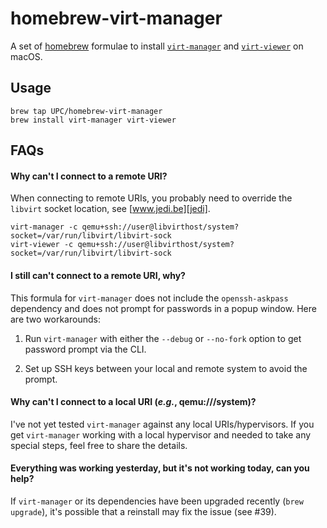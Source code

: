 homebrew-virt-manager
=====================

A set of [homebrew][homebrew] formulae to install [`virt-manager`][virt-manager] and [`virt-viewer`][virt-viewer] on macOS.

## Usage

    brew tap UPC/homebrew-virt-manager
    brew install virt-manager virt-viewer

## FAQs

#### Why can't I connect to a remote URI?

When connecting to remote URIs, you probably need to override the `libvirt` socket location, see [www.jedi.be][jedi].

    virt-manager -c qemu+ssh://user@libvirthost/system?socket=/var/run/libvirt/libvirt-sock
    virt-viewer -c qemu+ssh://user@libvirthost/system?socket=/var/run/libvirt/libvirt-sock

#### I still can't connect to a remote URI, why?

This formula for `virt-manager` does not include the `openssh-askpass` dependency and does not prompt for passwords in a popup window. Here are two workarounds:

1. Run `virt-manager` with either the `--debug` or `--no-fork` option to get password prompt via the CLI.

2. Set up SSH keys between your local and remote system to avoid the prompt.

#### Why can't I connect to a local URI (*e.g.*, qemu:///system)?

I've not yet tested `virt-manager` against any local URIs/hypervisors. If you get `virt-manager` working with a local hypervisor and needed to take any special steps, feel free to share the details.

#### Everything was working yesterday, but it's not working today, can you help?

If `virt-manager` or its dependencies have been upgraded recently (`brew upgrade`), it's possible that a reinstall may fix the issue (see #39).

[homebrew]: http://brew.sh/
[virt-manager]: https://virt-manager.org/
[virt-viewer]: https://virt-manager.org/
[jedi]: http://www.jedi.be/blog/2011/09/13/libvirt-fog-provider/#macosx-remote-libvirt-client-
